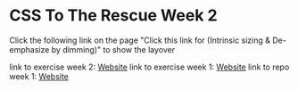 # CSS To The Rescue Week 2
Click the following link on the page "Click this link for (Intrinsic sizing & De-emphasize by dimming)" to show the layover

link to exercise week 2: [Website](http://css-week2.dylanvens.com)
link to exercise week 1: [Website](http://css.dylanvens.com)
link to repo week 1: [Website](https://github.com/dvens/dvens.github.io/tree/master/projects/css-to-the-rescue/opdracht-1)


